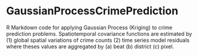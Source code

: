 # GaussianProcessCrimePrediction
R Markdown code for applying Gaussian Process (Kriging) to crime prediction problems.
Spatiotemporal covariance functions are estimated by 
(1) global spatial variations of crime counts 
(2) time series model residuals
where theses values are aggregated by (a) beat (b) district (c) pixel.
